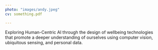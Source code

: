 ```yaml
---
photo: "images/andy.jpeg"
cv: something.pdf

---
```

Exploring Human-Centric AI through the design of wellbeing technologies that promote a deeper understanding of ourselves using computer vision, ubiquitous sensing, and personal data.